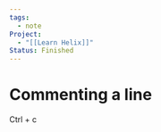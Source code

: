 ```yaml
---
tags:
  - note
Project:
  - "[[Learn Helix]]"
Status: Finished
---
```

# Commenting a line
Ctrl + c
